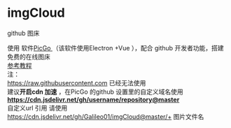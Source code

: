 # imgCloud
github 图床

使用 软件[PicGo ](https://github.com/Molunerfinn/PicGo) （该软件使用Electron +Vue ），配合 github 开发者功能，搭建免费的在线图床  
[参考教程](https://blog.csdn.net/yefcion/article/details/88412025?depth_1-utm_source=distribute.pc_relevant.none-task-blog-BlogCommendFromBaidu-5.add_param_isCf)  
注：  
https://raw.githubusercontent.com 已经无法使用  
建议**开启cdn 加速** ，在PicGo 的github 设置里的自定义域名使用 **https://cdn.jsdelivr.net/gh/username/repository@master**   
自定义url  引用 请使用 https://cdn.jsdelivr.net/gh/Galileo01/imgCloud@master/+ 图片文件名
